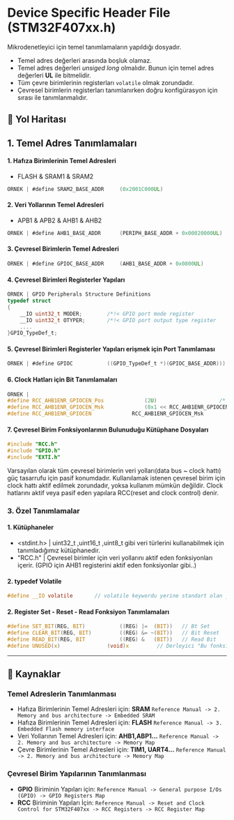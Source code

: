 # Device Specific Header File (STM32F407xx.h)   
Mikrodenetleyici için temel tanımlamaların yapıldığı dosyadır. 

- Temel adres değerleri arasında boşluk olamaz.
- Temel adres değerleri _unsiged long_ olmalıdır. Bunun için temel adres değerleri **UL** ile bitmelidir. 
- Tüm çevre birimlerinin registerları `volatile` olmak zorundadır.   
- Çevresel birimlerin registerları tanımlanırken doğru konfigürasyon için sırası ile tanımlanmalıdır. 

## :dart: Yol Haritası      
## **1. Temel Adres Tanımlamaları**  
#### 1. Hafıza Birimlerinin Temel Adresleri     
- FLASH & SRAM1 & SRAM2          
```c
ÖRNEK | #define SRAM2_BASE_ADDR		(0x2001C000UL)
```
#### 2. Veri Yollarının Temel Adresleri 
- APB1 & APB2 & AHB1 & AHB2       
```c
ÖRNEK | #define AHB1_BASE_ADDR		(PERIPH_BASE_ADDR + 0x00020000UL)
```   
#### 3. Çevresel Birimlerin Temel Adresleri 
```c
ÖRNEK | #define GPIOC_BASE_ADDR		(AHB1_BASE_ADDR + 0x0800UL)	
```
#### 4. Çevresel Birimleri Registerler Yapıları 
```c
ÖRNEK | GPIO Peripherals Structure Definitions
typedef struct
{
	__IO uint32_t MODER;		/*!< GPIO port mode register 			Address Offset = 0x00 */
	__IO uint32_t OTYPER;		/*!< GPIO port output type register 		Address Offset = 0x04 */
	....
}GPIO_TypeDef_t;
```    
#### 5. Çevresel Birimleri Registerler Yapıları erişmek için Port Tanımlaması 
```c
ÖRNEK | #define GPIOC			((GPIO_TypeDef_t *)(GPIOC_BASE_ADDR)))	 // GPIOC->MODER 
```

#### 6. Clock Hatları için Bit Tanımlamaları 
```c
ÖRNEK |                      
#define RCC_AHB1ENR_GPIOCEN_Pos				(2U)					/*!< RCC AHB1ENR register GPIOCEN Bit Position      */
#define RCC_AHB1ENR_GPIOCEN_Msk				(0x1 << RCC_AHB1ENR_GPIOCEN_Pos)	/*!< RCC AHB1ENR register GPIOCEN Bit Mask 	    */
#define RCC_AHB1ENR_GPIOCEN				RCC_AHB1ENR_GPIOCEN_Msk			/*!< RCC AHB1ENR register GPIOCEN Bit Macro	    */
```

#### 7. Çevresel Birim Fonksiyonlarının Bulunuduğu Kütüphane Dosyaları 
```c
#include "RCC.h"
#include "GPIO.h"
#include "EXTI.h"
```

                     
Varsayılan olarak tüm çevresel birimlerin veri yolları(data bus ~ clock hattı) güç tasarrufu için pasif konumdadır. Kullanılamak istenen çevresel birim için clock hattı aktif edilmek zorundadır, yoksa kullanım mümkün değildir. Clock hatlarını aktif veya pasif eden yapılara RCC(reset and clock control) denir.      


### 3. Özel Tanımlamalar
#### 1. Kütüphaneler
- <stdint.h> | uint32_t ,uint16_t ,uint8_t gibi veri türlerini kullanabilmek için tanımladığımız kütüphanedir.              
- "RCC.h" | Çevresel birimler için veri yollarını aktif eden fonksiyonları içerir. (GPIO için AHB1 registerini aktif eden fonksiyonlar gibi..)  

#### 2. typedef Volatile               
```c
#define __IO volatile		// volatile keywordu yerine standart olan __IO keyword'un kullanılması
```

#### 2. Register Set - Reset - Read Fonksiyon Tanımlamaları
```c
#define SET_BIT(REG, BIT)			((REG) |=  (BIT))	// Bt Set
#define CLEAR_BIT(REG, BIT)			((REG) &= ~(BIT))	// Bit Reset
#define READ_BIT(REG, BIT			((REG) &   (BIT))	// Read Bit 
#define UNUSED(x)				(void)x			// Derleyici "Bu fonksiyon kullanılmıyor" hatasını vermesin diye kullanılan fonksiyon. 
```

---  
## :bookmark_tabs: Kaynaklar 
### Temel Adreslerin Tanımlanması 
- Hafıza Birimlerinin Temel Adresleri için: **SRAM**  ``` Reference Manual -> 2. Memory and bus architecture -> Embedded SRAM ```
- Hafıza Birimlerinin Temel Adresleri için: **FLASH** ``` Reference Manual -> 3. Embedded Flash memory interface ```
- Veri Yollarının Temel Adresleri için: **AHB1,ABP1...** ``` Reference Manual -> 2. Memory and bus architecture -> Memory Map ```
- Çevre Birimlerinin Temel Adresleri için: **TIM1, UART4...** ``` Reference Manual -> 2. Memory and bus architecture -> Memory Map ```
### Çevresel Birim Yapılarının Tanımlanması 
- **GPIO** Biriminin Yapıları için: ``` Reference Manual -> General purpose I/Os (GPIO) -> GPIO Registers Map ``` 
- **RCC** Biriminin Yapıları İçin:  ``` Reference Manual -> Reset and Clock Control for STM32F407xx -> RCC Registers -> RCC Register Map ```
